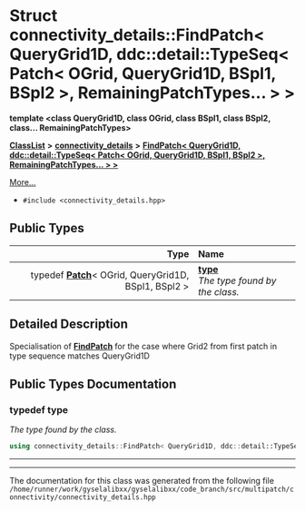 

# Struct connectivity\_details::FindPatch&lt; QueryGrid1D, ddc::detail::TypeSeq&lt; Patch&lt; OGrid, QueryGrid1D, BSpl1, BSpl2 &gt;, RemainingPatchTypes... &gt; &gt;

**template &lt;class QueryGrid1D, class OGrid, class BSpl1, class BSpl2, class... RemainingPatchTypes&gt;**



[**ClassList**](annotated.md) **>** [**connectivity\_details**](namespaceconnectivity__details.md) **>** [**FindPatch&lt; QueryGrid1D, ddc::detail::TypeSeq&lt; Patch&lt; OGrid, QueryGrid1D, BSpl1, BSpl2 &gt;, RemainingPatchTypes... &gt; &gt;**](structconnectivity__details_1_1FindPatch_3_01QueryGrid1D_00_01ddc_1_1detail_1_1TypeSeq_3_01Patch5f5acd76cfd59a22ebf513823679a320.md)



[More...](#detailed-description)

* `#include <connectivity_details.hpp>`

















## Public Types

| Type | Name |
| ---: | :--- |
| typedef [**Patch**](structPatch.md)&lt; OGrid, QueryGrid1D, BSpl1, BSpl2 &gt; | [**type**](#typedef-type)  <br>_The type found by the class._  |
















































## Detailed Description


Specialisation of [**FindPatch**](structconnectivity__details_1_1FindPatch.md) for the case where Grid2 from first patch in type sequence matches QueryGrid1D 


    
## Public Types Documentation




### typedef type 

_The type found by the class._ 
```C++
using connectivity_details::FindPatch< QueryGrid1D, ddc::detail::TypeSeq< Patch< OGrid, QueryGrid1D, BSpl1, BSpl2 >, RemainingPatchTypes... > >::type =  Patch<OGrid, QueryGrid1D, BSpl1, BSpl2>;
```




<hr>

------------------------------
The documentation for this class was generated from the following file `/home/runner/work/gyselalibxx/gyselalibxx/code_branch/src/multipatch/connectivity/connectivity_details.hpp`

